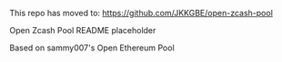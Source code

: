 This repo has moved to: https://github.com/JKKGBE/open-zcash-pool

Open Zcash Pool README placeholder

Based on sammy007's Open Ethereum Pool
